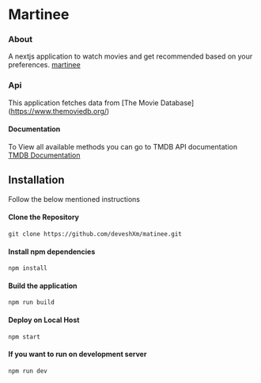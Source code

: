 # Martinee

### About
A nextjs application to watch movies and get recommended based on your preferences.
[martinee](https://martinee.vercel.app/)

### Api

This application fetches data from [The Movie Database] (https://www.themoviedb.org/)

#### Documentation

To View all available methods you can go to TMDB API documentation [TMDB Documentation](https://developers.themoviedb.org/3)

## Installation

Follow the below mentioned instructions

#### Clone the Repository
`
git clone https://github.com/deveshXm/matinee.git
`
#### Install npm dependencies

`
npm install
`
#### Build the application

`
npm run build
`

#### Deploy on Local Host

`
npm start
`

#### If you want to run on development server

`
npm run dev
`



